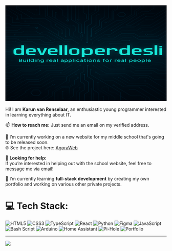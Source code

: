 ## 
<p align="center">
  <img src="readmeimg.png" alt="develloperdesli banner" width="1000" height="300"/>
</p>

Hi! I am **Karun van Renselaar**, an enthusiastic young programmer interested in learning everything about IT.  

📫 **How to reach me:** Just send me an email on my verified address.  

🔭 I’m currently working on a new website for my middle school that's going to be released soon.  
🌐 See the project here: [AgoraWeb](https://github.com/devdesli/AgoraWeb)  

🤔 **Looking for help:**  
If you’re interested in helping out with the school website, feel free to message me via email!  

🌱 I’m currently learning **full-stack development** by creating my own portfolio and working on various other private projects.

# 💻 Tech Stack:
![HTML5](https://img.shields.io/badge/html5-%23E34F26.svg?style=for-the-badge&logo=html5&logoColor=white)
![CSS3](https://img.shields.io/badge/css3-%231572B6.svg?style=for-the-badge&logo=css3&logoColor=white)
![TypeScript](https://img.shields.io/badge/typescript-%23007ACC.svg?style=for-the-badge&logo=typescript&logoColor=white)
![React](https://img.shields.io/badge/react-%2320232a.svg?style=for-the-badge&logo=react&logoColor=%2361DAFB)
![Python](https://img.shields.io/badge/python-3670A0?style=for-the-badge&logo=python&logoColor=ffdd54)
![Figma](https://img.shields.io/badge/figma-%23F24E1E.svg?style=for-the-badge&logo=figma&logoColor=white)
![JavaScript](https://img.shields.io/badge/javascript-%23323330.svg?style=for-the-badge&logo=javascript&logoColor=%23F7DF1E)
![Bash Script](https://img.shields.io/badge/bash_script-%23121011.svg?style=for-the-badge&logo=gnu-bash&logoColor=white)
![Arduino](https://img.shields.io/badge/-Arduino-00979D?style=for-the-badge&logo=Arduino&logoColor=white)
![Home Assistant](https://img.shields.io/badge/home%20assistant-%2341BDF5.svg?style=for-the-badge&logo=home-assistant&logoColor=white)
![Pi-Hole](https://img.shields.io/badge/pihole-%2396060C.svg?style=for-the-badge&logo=pi-hole&logoColor=white)
![Portfolio](https://img.shields.io/badge/Portfolio-%23000000.svg?style=for-the-badge&logo=firefox&logoColor=#FF7139)

---

[![](https://visitcount.itsvg.in/api?id=devdesli&icon=0&color=0)](https://visitcount.itsvg.in)

<!-- Proudly created with GPRM ( https://gprm.itsvg.in ) -->
